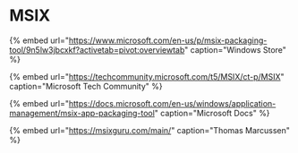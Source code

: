# MSIX

{% embed url="https://www.microsoft.com/en-us/p/msix-packaging-tool/9n5lw3jbcxkf?activetab=pivot:overviewtab" caption="Windows Store" %}

{% embed url="https://techcommunity.microsoft.com/t5/MSIX/ct-p/MSIX" caption="Microsoft Tech Community" %}

{% embed url="https://docs.microsoft.com/en-us/windows/application-management/msix-app-packaging-tool" caption="Microsoft Docs" %}

{% embed url="https://msixguru.com/main/" caption="Thomas Marcussen" %}


